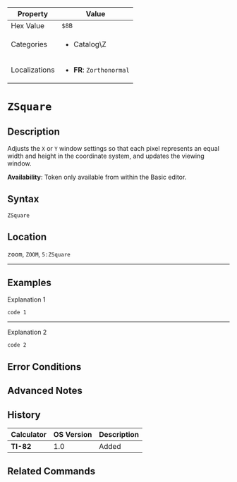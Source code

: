 | Property      | Value |
|---------------|-------|
| Hex Value     | `$8B`|
| Categories    | <ul><li>Catalog\Z</li></ul> |
| Localizations | <ul><li><b>FR</b>: `Zorthonormal`</li></ul> |

# `ZSquare`

## Description
Adjusts the `X` or `Y` window settings so that each pixel represents an equal width and height in the coordinate system, and updates the viewing window.


<b>Availability</b>: Token only available from within the Basic editor.

## Syntax
`ZSquare`

## Location
<kbd>zoom</kbd>, `ZOOM`, `5:ZSquare`
<hr>

## Examples

Explanation 1
```ti-basic
code 1
```
---
Explanation 2
```ti-basic
code 2
```

## Error Conditions


## Advanced Notes


## History
| Calculator | OS Version | Description |
|------------|------------|-------------|
| <b>TI-82</b> | 1.0 | Added

## Related Commands

    